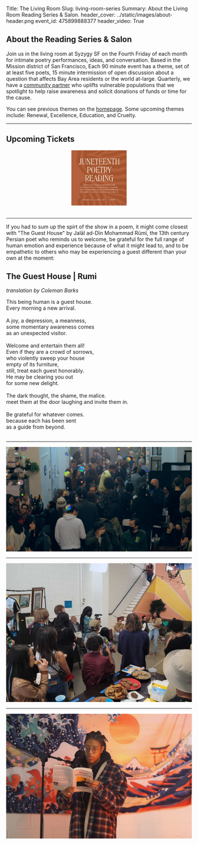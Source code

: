 Title: The Living Room
Slug: living-room-series
Summary: About the Living Room Reading Series & Salon.
header_cover: ../static/images/about-header.png
event_id: 475899888377
header_video: True


## About the Reading Series & Salon

Join us in the living room at Syzygy SF on the Fourth Friday of each month for intimate poetry performances, ideas, and conversation. Based in the Mission district of San Francisco, Each 90 minute event has a theme, set of at least five poets, 15 minute intermission of open discussion about a question that affects Bay Area residents or the world at-large. Quarterly, we have a [community partner](https://thelivingroomsf.com/partners/) who uplifts vulnerable populations that we spotlight to help raise awareness and solicit donations of funds or time for the cause.

You can see previous themes on the [homepage](https://thelivingroomsf.com/). Some upcoming themes include: Renewal, Excellence, Education, and Cruelty.

---

## Upcoming Tickets

<center>
<a href="https://www.eventbrite.com/e/juneteenth-poetry-reading-tickets-643036668987?aff=social"><img src="../static/images/23-juneteenth.jpg" alt="2023 Juneteenth Poetry Reading" height="150px"/></a>
</center>

<br />

<div id="eventbrite-widget-container-475899888377"></div>

<script src="https://www.eventbrite.com/static/widgets/eb_widgets.js"></script>

<script type="text/javascript">
    var exampleCallback = function() {
        console.log('Order complete!');
    };

    window.EBWidgets.createWidget({
        // Required
        widgetType: 'checkout',
        eventId: '475899888377',
        iframeContainerId: 'eventbrite-widget-container-475899888377',

        // Optional
        iframeContainerHeight: 425,  // Widget height in pixels. Defaults to a minimum of 425px if not provided
        onOrderComplete: exampleCallback  // Method called when an order has successfully completed
    });
</script>

---

If you had to sum up the spirt of the show in a poem, it might come closest with "The Guest House" by Jalāl ad-Dīn Mohammad Rūmī, the 13th century Persian poet who reminds us to welcome, be grateful for the full range of human emotion and experience because of what it might lead to, and to be empathetic to others who may be experiencing a guest different than your own at the moment:


## The Guest House | Rumi
<em>translation by Coleman Barks</em>

This being human is a guest house.<br/>
Every morning a new arrival.<br/>
<br/>
A joy, a depression, a meanness,<br/>
some momentary awareness comes<br/>
as an unexpected visitor.<br/>
<br/>
Welcome and entertain them all!<br/>
Even if they are a crowd of sorrows,<br/>
who violently sweep your house<br/>
empty of its furniture,<br/>
still, treat each guest honorably.<br/>
He may be clearing you out<br/>
for some new delight.<br/>
<br/>
The dark thought, the shame, the malice.<br/>
meet them at the door laughing and invite them in.<br/>
<br/>
Be grateful for whatever comes.<br/>
because each has been sent<br/>
as a guide from beyond.<br/>
<br/>

---

![photo of Jan 2023 Show](../static/images/23-jan-show.jpg)

---

![photo of July 2022 Show](../static/images/22-july-show.jpg)

---

![photo of November 2022 Show](../static/images/22-nov-show.jpg)

